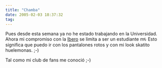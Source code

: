 ```yaml
---
title: "Chamba"
date: 2005-02-03 18:37:32
tag: 
---
```

<p>Pues desde esta semana ya no he estado trabajando en la Universidad. Ahora mi compromiso con la <a href="http://www.uia.mx/">Ibero</a> se limita a ser un estudiante mᳮ Esto significa que puedo ir con los pantalones rotos y con mi look skatito huelemonas. ;-)</p>
<p>Tal como mi club de fans me conoció ;-)</p>
<br/><br/>
